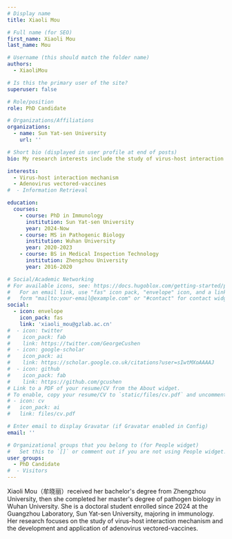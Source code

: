 ```yaml
---
# Display name
title: Xiaoli Mou

# Full name (for SEO)
first_name: Xiaoli Mou
last_name: Mou

# Username (this should match the folder name)
authors:
  - XiaoliMou

# Is this the primary user of the site?
superuser: false

# Role/position
role: PhD Candidate

# Organizations/Affiliations
organizations:
  - name: Sun Yat-sen University
    url: ''

# Short bio (displayed in user profile at end of posts)
bio: My research interests include the study of virus-host interaction mechanism and the development and application of adenovirus vectored-vaccines.

interests:
  - Virus-host interaction mechanism
  - Adenovirus vectored-vaccines
#  - Information Retrieval

education:
  courses:
    - course: PhD in Immunology
      institution: Sun Yat-sen University
      year: 2024-Now
    - course: MS in Pathogenic Biology
      institution: Wuhan University
      year: 2020-2023
    - course: BS in Medical Inspection Technology
      institution: Zhengzhou University
      year: 2016-2020

# Social/Academic Networking
# For available icons, see: https://docs.hugoblox.com/getting-started/page-builder/#icons
#   For an email link, use "fas" icon pack, "envelope" icon, and a link in the
#   form "mailto:your-email@example.com" or "#contact" for contact widget.
social:
  - icon: envelope
    icon_pack: fas
    link: 'xiaoli_mou@gzlab.ac.cn'
#  - icon: twitter
#    icon_pack: fab
#    link: https://twitter.com/GeorgeCushen
#  - icon: google-scholar
#    icon_pack: ai
#    link: https://scholar.google.co.uk/citations?user=sIwtMXoAAAAJ
#  - icon: github
#    icon_pack: fab
#    link: https://github.com/gcushen
# Link to a PDF of your resume/CV from the About widget.
# To enable, copy your resume/CV to `static/files/cv.pdf` and uncomment the lines below.
# - icon: cv
#   icon_pack: ai
#   link: files/cv.pdf

# Enter email to display Gravatar (if Gravatar enabled in Config)
email: ''

# Organizational groups that you belong to (for People widget)
#   Set this to `[]` or comment out if you are not using People widget.
user_groups:
  - PhD Candidate
#  - Visitors
---
```


Xiaoli Mou（牟晓丽）received her bachelor's degree from Zhengzhou University, then she completed her master's degree of pathogen biology in Wuhan University. She is a doctoral student enrolled since 2024 at the Guangzhou Laboratory, Sun Yat-sen University, majoring in immunology. Her research focuses on the study of virus-host interaction mechanism and the development and application of adenovirus vectored-vaccines.
